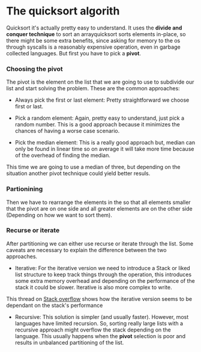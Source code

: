 # The quicksort algorith

Quicksort it's actually pretty easy to understand. It uses the __divide and conquer technique__ to sort an arrayquicksort sorts elements in-place, so there might be some extra benefits, since asking for memory to the os through syscalls is a reasonably expensive operation, even in garbage collected languages. But first you have to pick a __pivot__.

### Choosing the pivot

The pivot is the element on the list that we are going to use to subdivide our list and start solving the problem. These are the common approaches:

- Always pick the first or last element: Pretty straightforward we choose first or last.

- Pick a random element: Again, pretty easy to understand, just pick a random number. This is a good approach because it minimizes the chances of having a worse case scenario. 

- Pick the median element: This is a really good approach but, median can only be found in linear time so on average it will take more time because of the overhead of finding the median.


This time we are going to use a median of three, but depending on the situation another pivot technique could yield better resuls.

### Partionining

Then we have to rearrange the elements in the so that all elements smaller that the pivot are on one side and all greater elements are on the other side (Depending on how we want to sort them).

### Recurse or iterate

After partitioning we can either use recurse or iterate through the list. Some caveats are necessary to explain the difference between the two approaches.

- Iterative: For the iterative version we need to introduce a Stack or liked list structure to keep track things through the operation, this introduces some extra memory overhead and depending on the performance of the stack it could be slower. Iterative is also more complex to write.


This thread on [Stack overflow](https://stackoverflow.com/questions/12553238/quicksort-iterative-or-recursive) shows how the iterative version seems to be dependant on the stack's performance

- Recursive: This solution is simpler (and usually faster). However, most languages have limited recursion. So, sorting really large lists with a recursive approach might overflow the stack depending on the language. This usually happens when the __pivot__ selection is poor and results in unbalanced partitioning of the list.



